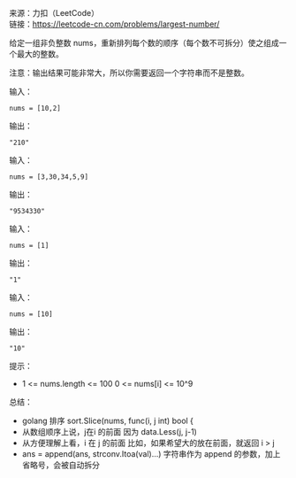 
来源：力扣（LeetCode）  
链接：https://leetcode-cn.com/problems/largest-number/

给定一组非负整数 nums，重新排列每个数的顺序（每个数不可拆分）使之组成一个最大的整数。

注意：输出结果可能非常大，所以你需要返回一个字符串而不是整数。

输入：
```
nums = [10,2]
```
输出：
```
"210"
```

输入：
```
nums = [3,30,34,5,9]
```
输出：
```
"9534330"
```

输入：
```
nums = [1]
```
输出：
```
"1"
```

输入：
```
nums = [10]
```
输出：
```
"10"
```


提示：
    

* 1 <= nums.length <= 100
  0 <= nums[i] <= 10^9


总结：
* golang 排序 sort.Slice(nums, func(i, j int) bool {
* 从数组顺序上说，j在i 的前面 因为 data.Less(j, j-1)
* 从方便理解上看，i 在 j 的前面 比如，如果希望大的放在前面，就返回 i > j
* ans = append(ans, strconv.Itoa(val)...) 字符串作为 append 的参数，加上省略号，会被自动拆分